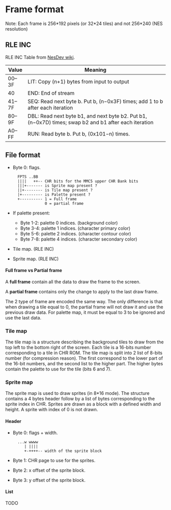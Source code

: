 # Frame format

Note: Each frame is 256\*192 pixels (or 32\*24 tiles) and not 256\*240 (NES resolution)

## RLE INC

RLE INC Table from [NesDev wiki](https://www.nesdev.org/wiki/Tile_compression#RLEINC).

|Value |                                    Meaning                                                          |
|------|-----------------------------------------------------------------------------------------------------|
|00–3F |LIT: Copy (n+1) bytes from input to output                                                           |
|40    |END: End of stream                                                                                   |
|41–7F |SEQ: Read next byte b. Put b, (n−0x3F) times; add 1 to b after each iteration                        |
|80–9F |DBL: Read next byte b1, and next byte b2. Put b1, (n−0x7D) times; swap b2 and b1 after each iteration|
|A0–FF |RUN: Read byte b. Put b, (0x101−n) times.                                                            |

## File format

- Byte 0: flags.

        FPTS ..BB
        ||||   ++-- CHR bits for the MMC5 upper CHR Bank bits
        |||+------- is Sprite map present ?
        ||+-------- is Tile map present ?
        |+--------- is Palette present ?
        +---------- 1 = Full frame
                    0 = partial frame

- If palette present:
  - Byte 1-2: palette 0 indices. (background color)
  - Byte 3-4: palette 1 indices. (character primary color)
  - Byte 5-6: palette 2 indices. (character contour color)
  - Byte 7-8: palette 4 indices. (character secondary color)
- Tile map. (RLE INC)
- Sprite map. (RLE INC)

#### Full frame vs Partial frame

A **full frame** contain all the data to draw the frame to the screen.

A **partial frame** contains only the change to apply to the last draw frame.

The 2 type of frame are encoded the same way.
The only difference is that when drawing a tile equal to 0, the partial frame will not draw it and use the previous draw data.
For palette map, it must be equal to 3 to be ignored and use the last data.

### Tile map

The tile map is a structure describing the background tiles to draw from the top left to the bottom right of the screen.
Each tile is a 16-bits number corresponding to a tile in CHR ROM.
The tile map is split into 2 list of 8-bits number (for compression reason).
The first correspond to the lower part of the 16-bit numbers, and the second list to the higher part.
The higher bytes contain the palette to use for the tile (bits 6 and 7).

### Sprite map

The sprite map is used to draw sprites (in 8*16 mode).
The structure contains a 4 bytes header follow by a list of bytes corresponding to the sprite index in CHR.
Sprites are drawn as a block with a defined width and height.
A sprite with index of 0 is not drawn.

#### Header

- Byte 0: flags + width.

        ...w wwww
           | ||||
           +-++++-- width of the sprite block

- Byte 1: CHR page to use for the sprites.
- Byte 2: x offset of the sprite block.
- Byte 3: y offset of the sprite block.

#### List

TODO
